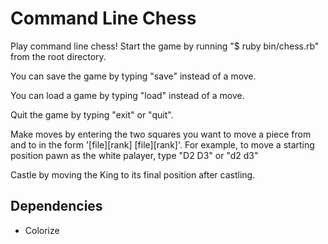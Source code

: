 Command Line Chess
==================

Play command line chess!  Start the game by running "$ ruby bin/chess.rb" from the root directory.  

You can save the game by typing "save" instead of a move.

You can load a game by typing "load" instead of a move.

Quit the game by typing "exit" or "quit".

Make moves by entering the two squares you want to move a piece from and to in the form '[file][rank] [file][rank]'.  For example, to move a starting position pawn as the white palayer, type "D2 D3" or "d2 d3"

Castle by moving the King to its final position after castling.

Dependencies
------------
* Colorize
